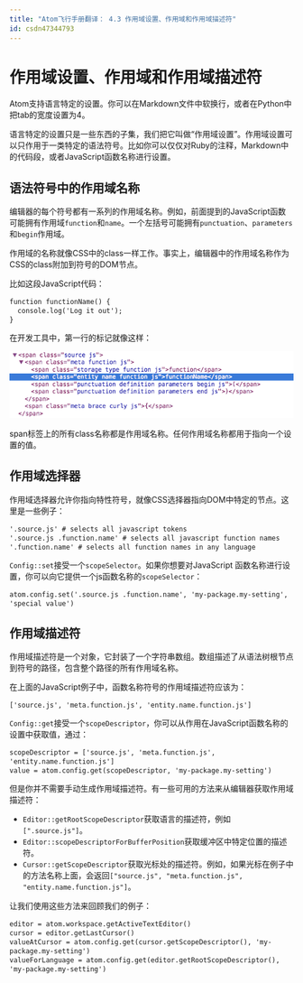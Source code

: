 ```yaml
---
title: "Atom飞行手册翻译： 4.3 作用域设置、作用域和作用域描述符"
id: csdn47344793
---
```


# 作用域设置、作用域和作用域描述符

Atom支持语言特定的设置。你可以在Markdown文件中软换行，或者在Python中把tab的宽度设置为4。

语言特定的设置只是一些东西的子集，我们把它叫做“作用域设置”。作用域设置可以只作用于一类特定的语法符号。比如你可以仅仅对Ruby的注释，Markdown中的代码段，或者JavaScript函数名称进行设置。

## 语法符号中的作用域名称

编辑器的每个符号都有一系列的作用域名称。例如，前面提到的JavaScript函数可能拥有作用域`function`和`name`。一个左括号可能拥有`punctuation`、`parameters`和`begin`作用域。

作用域的名称就像CSS中的class一样工作。事实上，编辑器中的作用域名称作为CSS的class附加到符号的DOM节点。

比如这段JavaScript代码：

```
function functionName() {
  console.log('Log it out');
}
```

在开发工具中，第一行的标记就像这样：

![](../img/02852642ebd7331485dcb55eff975cf5.png)

span标签上的所有class名称都是作用域名称。任何作用域名称都用于指向一个设置的值。

## 作用域选择器

作用域选择器允许你指向特性符号，就像CSS选择器指向DOM中特定的节点。这里是一些例子：

```
'.source.js' # selects all javascript tokens
'.source.js .function.name' # selects all javascript function names
'.function.name' # selects all function names in any language
```

`Config::set`接受一个`scopeSelector`。如果你想要对JavaScript 函数名称进行设置，你可以向它提供一个js函数名称的`scopeSelector`：

```
atom.config.set('.source.js .function.name', 'my-package.my-setting', 'special value')
```

## 作用域描述符

作用域描述符是一个对象，它封装了一个字符串数组。数组描述了从语法树根节点到符号的路径，包含整个路径的所有作用域名称。

在上面的JavaScript例子中，函数名称符号的作用域描述符应该为：

```
['source.js', 'meta.function.js', 'entity.name.function.js']
```

`Config::get`接受一个`scopeDescriptor`，你可以从作用在JavaScript函数名称的设置中获取值，通过：

```
scopeDescriptor = ['source.js', 'meta.function.js', 'entity.name.function.js']
value = atom.config.get(scopeDescriptor, 'my-package.my-setting')
```

但是你并不需要手动生成作用域描述符。有一些可用的方法来从编辑器获取作用域描述符：

*   `Editor::getRootScopeDescriptor`获取语言的描述符，例如`[".source.js"]`。
*   `Editor::scopeDescriptorForBufferPosition`获取缓冲区中特定位置的描述符。
*   `Cursor::getScopeDescriptor`获取光标处的描述符。例如，如果光标在例子中的方法名称上面，会返回`["source.js", "meta.function.js", "entity.name.function.js"]`。

让我们使用这些方法来回顾我们的例子：

```
editor = atom.workspace.getActiveTextEditor()
cursor = editor.getLastCursor()
valueAtCursor = atom.config.get(cursor.getScopeDescriptor(), 'my-package.my-setting')
valueForLanguage = atom.config.get(editor.getRootScopeDescriptor(), 'my-package.my-setting')
```
